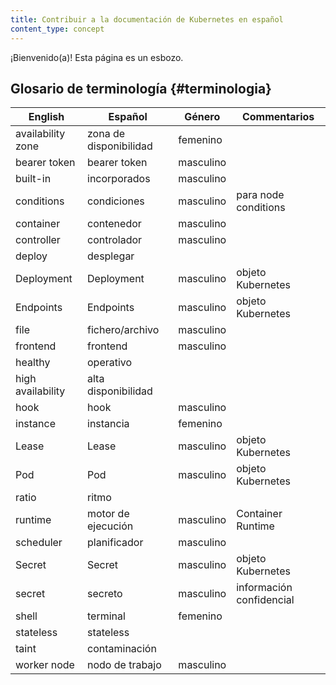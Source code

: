 ```yaml
---
title: Contribuir a la documentación de Kubernetes en español
content_type: concept
---
```


<!-- overview -->

¡Bienvenido(a)! Esta página es un esbozo.


<!-- body -->

## Glosario de terminología {#terminologia}

|      English      |        Español         |  Género      |    Commentarios          |
| ----------------- | ---------------------- | ------------ | ------------------------ |
| availability zone | zona de disponibilidad | femenino     |                          |
| bearer token      | bearer token           | masculino    |                          |
| built-in          | incorporados           | masculino    |                          |
| conditions        | condiciones            | masculino    | para node conditions     |
| container         | contenedor             | masculino    |                          |
| controller        | controlador            | masculino    |                          |
| deploy            | desplegar              |              |                          |
| Deployment        | Deployment             | masculino    | objeto Kubernetes        |
| Endpoints         | Endpoints              | masculino    | objeto Kubernetes        |
| file              | fichero/archivo        | masculino    |                          |
| frontend          | frontend               | masculino    |                          |
| healthy           | operativo              |              |                          |
| high availability | alta disponibilidad    |              |                          |
| hook              | hook                   | masculino    |                          |
| instance          | instancia              | femenino     |                          |
| Lease             | Lease                  | masculino    | objeto Kubernetes        |
| Pod               | Pod                    | masculino    | objeto Kubernetes        |
| ratio             | ritmo                  |              |                          |
| runtime           | motor de ejecución     | masculino    | Container Runtime        |
| scheduler         | planificador           | masculino    |                          |
| Secret            | Secret                 | masculino    | objeto Kubernetes        |
| secret            | secreto                | masculino    | información confidencial |
| shell             | terminal               | femenino     |                          |
| stateless         | stateless              |              |                          |
| taint             | contaminación          |              |                          |
| worker node       | nodo de trabajo        | masculino    |                          |
